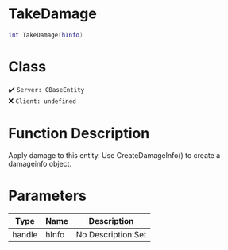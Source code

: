 # TakeDamage
```lua
int TakeDamage(hInfo)
```
# Class
✔️ `Server: CBaseEntity`  
❌ `Client: undefined`  

# Function Description
Apply damage to this entity. Use CreateDamageInfo() to create a damageinfo object.
# Parameters
Type|Name|Description
--|--|--
handle|hInfo|No Description Set
